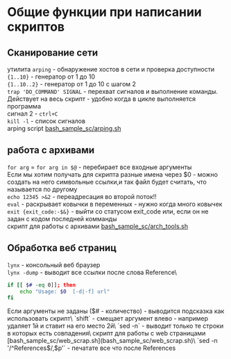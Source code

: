 # Общие функции при написании скриптов
## Сканирование сети
утилита `arping` - обнаружение хостов в сети и проверка доступности\
`{1..10}` - генератор от 1 до 10\
`{1..10..2}` - генератор от 1 до 10 с шагом 2\
`trap 'DO_COMMAND' SIGNAL` - перехват сигналов  и выполнение команды. Действует на весь скрипт - удобно когда в цикле выполняется программа\
сигнал 2 - `ctrl+C`\
`kill -l` - список сигналов\
arping script [bash_sample_sc/arping.sh](bash_sample_sc/arping.sh)

## работа с архивами
`for arg` = `for arg in $@` - перебирает все входные аргументы\
Если мы хотим получать для скрипта разные имена через $0 - можно создать на него символьные ссылки,и так файл будет считать, что называется по другому\
`echo 12345 >&2` - переадресация во второй поток!!\
`eval` - раскрывает ковычки в переменных - нужно когда много ковычек\
`exit {exit_code:-$&}` - выйти со статусом exit_code или, если он не задан с кодом последней комманды\
скрипт для работы с архивами  [bash_sample_sc/arch_tools.sh](bash_sample_sc/arch_tools.sh)

## Обработка веб страниц
`lynx` - консольный веб браузер\
`lynx -dump` - выводит все ссылки после слова Reference\
```bash
if [[ $# -eq 0]]; then
    echo "Usage: $0  [-d|-f] url"
fi
```
Если аргументы не заданы ($# - количество) - выводится подсказка как использовать скрипт\
`shift` - смещает аргумент влево -  например удаляет 1й и ставит на его место 2й\
`sed -n` - выводит только те строки в которых есть совпадения\
 скрипт для работы с web страницами  [bash_sample_sc/web_scrap.sh](bash_sample_sc/web_scrap.sh)\
 `sed -n '/^References$/,$p'` - печатате все что после References
